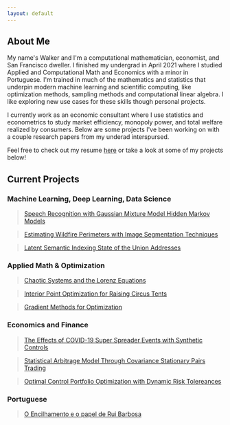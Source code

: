 ```yaml
---
layout: default
---
```


## About Me 

My name's Walker and I'm a computational mathematician, economist, and San Francisco dweller. I finished my undergrad in April 2021 where I studied Applied and Computational Math and Economics with a minor in Portuguese. I'm trained in much of the mathematics and statistics that underpin modern machine learning and scientific computing, like optimization methods, sampling methods and computational linear algebra. I like exploring new use cases for these skills though personal projects.   

I currently work as an economic consultant where I use statistics and econometrics to study market efficiency, monopoly power, and total welfare realized by consumers. Below are some projects I've been working on with a couple research papers from my underad interspursed. 

<p>Feel free to check out my resume <a href="./Hughes, Walker.pdf">here</a> or take a look at some of my projects below!</p>

## Current Projects 

### Machine Learning, Deep Learning, Data Science  

> [Speech Recognition with Gaussian Mixture Model Hidden Markov Models](./speech_recognition.html)

> [Estimating Wildfire Perimeters with Image Segmentation Techniques](./wildfire_perimeters.html)   

> [Latent Semantic Indexing State of the Union Addresses](./lsi.html) 

### Applied Math & Optimization 

> [Chaotic Systems and the Lorenz Equations](./lorenz_equations.html) 

> [Interior Point Optimization for Raising Circus Tents](./interior_point_methods.html)

> [Gradient Methods for Optimization](./gradient_optimization_methods.html) 

### Economics and Finance 

> [The Effects of COVID-19 Super Spreader Events with Synthetic Controls](./synth.html) 

> [Statistical Arbitrage Model Through Covariance Stationary Pairs Trading](./pairs_trading.html)  

> <p><a href="./optimal_control_portfolio_opt.pdf">Optimal Control Portfolio Optimization with Dynamic Risk Tolereances</a></p>

### Portuguese 

> <p><a href="./crise_do_encilhamento.pdf">O Encilhamento e o papel de Rui Barbosa</a></p> 

